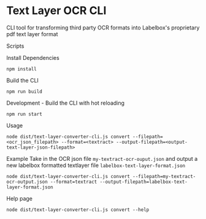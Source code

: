 # Text Layer OCR CLI
CLI tool for transforming third party OCR formats into Labelbox's proprietary pdf text layer format

Scripts

Install Dependencies
```
npm install
```

Build the CLI
```
npm run build
```

Development - Build the CLI with hot reloading
```
npm run start
```

Usage
```
node dist/text-layer-converter-cli.js convert --filepath=<ocr_json_filepath> --format=<textract> --output-filepath=<output-text-layer-json-filepath>
```

Example
Take in the OCR json file `my-textract-ocr-ouput.json` and output a new labelbox formatted textlayer file `labelbox-text-layer-format.json`
```
node dist/text-layer-converter-cli.js convert --filepath=my-textract-ocr-output.json --format=textract --output-filepath=labelbox-text-layer-format.json
```


Help page
```
node dist/text-layer-converter-cli.js convert --help
```
